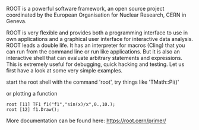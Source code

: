 ROOT is a powerful software framework, an open source project coordinated by the European Organisation for Nuclear Research, CERN in Geneva.

ROOT is very flexible and provides both a programming interface to use in own applications and a graphical user interface for interactive data analysis. ROOT leads a double life. It has an interpreter for macros (Cling) that you can run from the command line or run like applications. But it is also an interactive shell that can evaluate arbitrary statements and expressions. This is extremely useful for debugging, quick hacking and testing. Let us first have a look at some very simple examples.

start the root shell with the command 'root', try things like 'TMath::Pi()'

or plotting a function
```
root [11] TF1 f1("f1","sin(x)/x",0.,10.);
root [12] f1.Draw();
```

More documentation can be found here: https://root.cern/primer/

